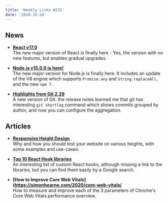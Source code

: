 ```yaml
---
title: 'Weekly Links #231'
date: '2020-10-24'
---
```


## News

- **[React v17.0](https://reactjs.org/blog/2020/10/20/react-v17.html)**  
  The new major version of React is finally here - Yes, the version with no new features, but enables gradual upgrades.

- **[Node.js v15.0.0 is here!](https://nodejs.medium.com/node-js-v15-0-0-is-here-deb00750f278)**  
  The new major version for Node.js is finally here. It includes an update of the V8 engine which supports `Promise.any` and `String.replaceAll`, and the new `npm 7`.

- **[Highlights from Git 2.29](https://github.blog/2020-10-19-git-2-29-released/)**  
   A new version of Git. the release notes learned me that git has interesting `git shortlog` command which shows commits grouped by author, and now you can configure the aggregation.

## Articles

- **[Responsive Height Design](https://ishadeed.com/article/responsive-design-height/)**  
  Why and how you should test your website on various heights, with some examples and use-cases.

- **[Top 10 React Hook libraries](https://dev.to/bornfightcompany/top-10-react-hook-libraries-4065)**  
  An interesting list of custom React hooks, although missing a link to the libraries, but you can find them easily by a Google search.

- **[How to Improve Core Web Vitals](https://simonhearne.com/2020/core-web-vitals/**  
  How to measure and improve each of the 3 parameters of Chrome's Core Web Vitals performance overview.
